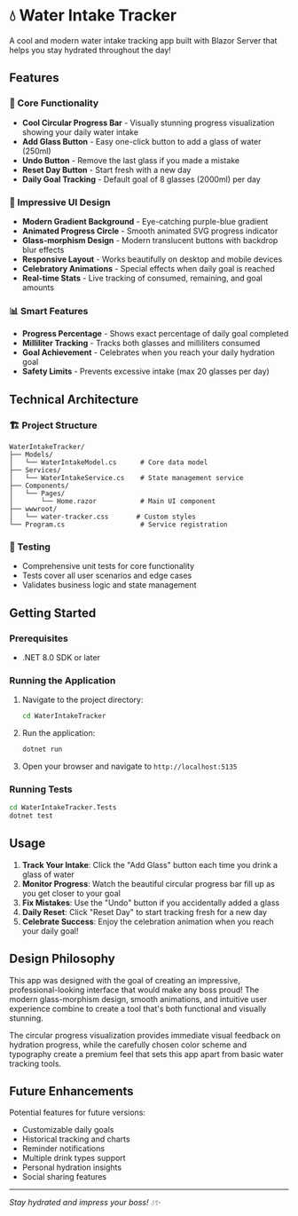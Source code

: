 # 💧 Water Intake Tracker

A cool and modern water intake tracking app built with Blazor Server that helps you stay hydrated throughout the day!

## Features

### 🎯 Core Functionality
- **Cool Circular Progress Bar** - Visually stunning progress visualization showing your daily water intake
- **Add Glass Button** - Easy one-click button to add a glass of water (250ml)
- **Undo Button** - Remove the last glass if you made a mistake
- **Reset Day Button** - Start fresh with a new day
- **Daily Goal Tracking** - Default goal of 8 glasses (2000ml) per day

### 🎨 Impressive UI Design
- **Modern Gradient Background** - Eye-catching purple-blue gradient
- **Animated Progress Circle** - Smooth animated SVG progress indicator
- **Glass-morphism Design** - Modern translucent buttons with backdrop blur effects
- **Responsive Layout** - Works beautifully on desktop and mobile devices
- **Celebratory Animations** - Special effects when daily goal is reached
- **Real-time Stats** - Live tracking of consumed, remaining, and goal amounts

### 📊 Smart Features
- **Progress Percentage** - Shows exact percentage of daily goal completed
- **Milliliter Tracking** - Tracks both glasses and milliliters consumed
- **Goal Achievement** - Celebrates when you reach your daily hydration goal
- **Safety Limits** - Prevents excessive intake (max 20 glasses per day)

## Technical Architecture

### 🏗️ Project Structure
```
WaterIntakeTracker/
├── Models/
│   └── WaterIntakeModel.cs      # Core data model
├── Services/
│   └── WaterIntakeService.cs    # State management service
├── Components/
│   └── Pages/
│       └── Home.razor           # Main UI component
├── wwwroot/
│   └── water-tracker.css       # Custom styles
└── Program.cs                   # Service registration
```

### 🧪 Testing
- Comprehensive unit tests for core functionality
- Tests cover all user scenarios and edge cases
- Validates business logic and state management

## Getting Started

### Prerequisites
- .NET 8.0 SDK or later

### Running the Application
1. Navigate to the project directory:
   ```bash
   cd WaterIntakeTracker
   ```

2. Run the application:
   ```bash
   dotnet run
   ```

3. Open your browser and navigate to `http://localhost:5135`

### Running Tests
```bash
cd WaterIntakeTracker.Tests
dotnet test
```

## Usage

1. **Track Your Intake**: Click the "Add Glass" button each time you drink a glass of water
2. **Monitor Progress**: Watch the beautiful circular progress bar fill up as you get closer to your goal
3. **Fix Mistakes**: Use the "Undo" button if you accidentally added a glass
4. **Daily Reset**: Click "Reset Day" to start tracking fresh for a new day
5. **Celebrate Success**: Enjoy the celebration animation when you reach your daily goal!

## Design Philosophy

This app was designed with the goal of creating an impressive, professional-looking interface that would make any boss proud! The modern glass-morphism design, smooth animations, and intuitive user experience combine to create a tool that's both functional and visually stunning.

The circular progress visualization provides immediate visual feedback on hydration progress, while the carefully chosen color scheme and typography create a premium feel that sets this app apart from basic water tracking tools.

## Future Enhancements

Potential features for future versions:
- Customizable daily goals
- Historical tracking and charts
- Reminder notifications
- Multiple drink types support
- Personal hydration insights
- Social sharing features

---

*Stay hydrated and impress your boss! 💧✨*